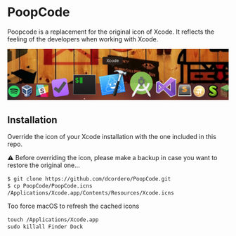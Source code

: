 # PoopCode

Poopcode is a replacement for the original icon of Xcode. It reflects the feeling of the developers when working with Xcode.

![](preview.png)

## Installation

Override the icon of your Xcode installation with the one included in this repo.

⚠️  Before overriding the icon, please make a backup in case you want to restore the original one...

```
$ git clone https://github.com/dcordero/PoopCode.git
$ cp PoopCode/PoopCode.icns /Applications/Xcode.app/Contents/Resources/Xcode.icns
```

Too force macOS to refresh the cached icons

```
touch /Applications/Xcode.app
sudo killall Finder Dock
```

